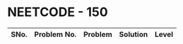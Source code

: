 # NEETCODE - 150

| SNo. | Problem No. | Problem | Solution | Level |
| :--- | :---------- | :-----: | :------- | :---: |
